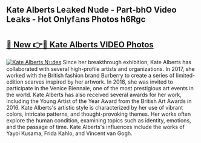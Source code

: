## Kate Alberts Le𝚊ked N𝚞de - Part-bhO Video Le𝚊ks - Hot Onlyf𝚊ns Photos h6Rgc

# <h2><a href="http://ac42130.deff.icu/?id=Kate+Alberts">🔗 New 👉🔴 Kate Alberts VIDEO Photos</a></h2>

[![Kate Alberts N𝚞des](https://i.imgur.com/rIISA9y.gif)](http://ac42130.deff.icu/?id=Kate+Alberts)
Since her breakthrough exhibition, Kate Alberts has collaborated with several high-profile artists and organizations. In 2017, she worked with the British fashion brand Burberry to create a series of limited-edition scarves inspired by her artwork. In 2018, she was invited to participate in the Venice Biennale, one of the most prestigious art events in the world. Kate Alberts has also received several awards for her work, including the Young Artist of the Year Award from the British Art Awards in 2016. Kate Alberts's artistic style is characterized by her use of vibrant colors, intricate patterns, and thought-provoking themes. Her works often explore the human condition, examining topics such as identity, emotions, and the passage of time. Kate Alberts's influences include the works of Yayoi Kusama, Frida Kahlo, and Vincent van Gogh.
